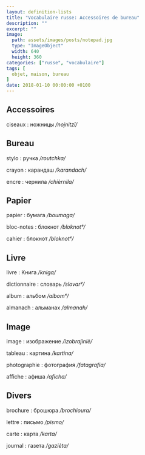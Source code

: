 ```yaml
---
layout: definition-lists
title: "Vocabulaire russe: Accessoires de bureau"
description: ""
excerpt: ""
image:
  path: assets/images/posts/notepad.jpg
  type: "ImageObject"
  width: 640
  height: 360
categories: ["russe", "vocabulaire"]
tags: [
  objet, maison, bureau
]
date: 2018-01-10 00:00:00 +0100
---
```


## Accessoires

ciseaux
: ножницы
*/nojnitzî/*


## Bureau

stylo
: ручка
*/routchka/*

crayon
: карандаш
*/karandach/*

encre
: чернила
*/chièrnila/*


## Papier

papier
: бумага
*/boumaga/*

bloc-notes
: блокнот
*/bloknotᵉ/*

cahier
: блокнот
*/bloknotᵉ/*


## Livre

livre
: Книга
*/kniga/*

dictionnaire
: словарь
*/slovarʸ/*

album
: альбом
*/albomᵉ/*

almanach
: альманах
*/almanah/*


## Image

image
: изображение
*/izobrajiniè/*

tableau
: картина
*/kartina/*

photographie
: фотография
*/fatagrafia/*

affiche
: афиша
*/aficha/*


## Divers

brochure
: брошюра
*/brochioura/*

lettre
: письмо
*/pismo/*

carte
: карта
*/karta/*

journal
: газета
*/gazièta/*

